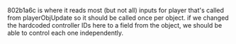 802b1a6c is where it reads most (but not all) inputs for player
that's called from playerObjUpdate so it should be called once per object.
if we changed the hardcoded controller IDs here to a field from the object, we should be able to control each one independently.
